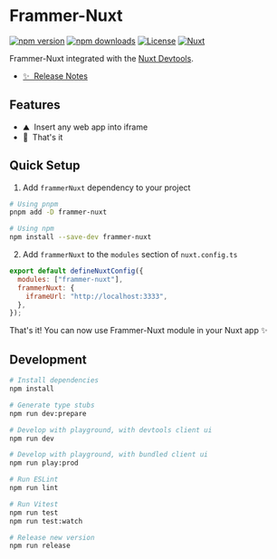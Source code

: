 <!--
Get your module up and running quickly.

Find and replace all on all files (CMD+SHIFT+F):
- Name: Frammer-Nuxt
- Package name: frammerNuxt
- Description:  Frammer-Nuxt is used to integrate any web app in Nuxt Devtools.
-->

# Frammer-Nuxt

[![npm version][npm-version-src]][npm-version-href]
[![npm downloads][npm-downloads-src]][npm-downloads-href]
[![License][license-src]][license-href]
[![Nuxt][nuxt-src]][nuxt-href]

Frammer-Nuxt integrated with the [Nuxt Devtools](https://github.com/nuxt/devtools).

- [✨ &nbsp;Release Notes](/CHANGELOG.md)
<!-- - [📖 &nbsp;Documentation](https://example.com) -->

## Features

<!-- Highlight some of the features your module provide here -->

- ⛰ &nbsp;Insert any web app into iframe
- 🌲 &nbsp;That's it

## Quick Setup

1. Add `frammerNuxt` dependency to your project

```bash
# Using pnpm
pnpm add -D frammer-nuxt

# Using npm
npm install --save-dev frammer-nuxt
```

2. Add `frammerNuxt` to the `modules` section of `nuxt.config.ts`

```js
export default defineNuxtConfig({
  modules: ["frammer-nuxt"],
  frammerNuxt: {
    iframeUrl: "http://localhost:3333",
  },
});
```

That's it! You can now use Frammer-Nuxt module in your Nuxt app ✨

## Development

```bash
# Install dependencies
npm install

# Generate type stubs
npm run dev:prepare

# Develop with playground, with devtools client ui
npm run dev

# Develop with playground, with bundled client ui
npm run play:prod

# Run ESLint
npm run lint

# Run Vitest
npm run test
npm run test:watch

# Release new version
npm run release
```

<!-- Badges -->

[npm-version-src]: https://img.shields.io/npm/v/frammer-nuxt/latest.svg?style=flat&colorA=18181B&colorB=28CF8D
[npm-version-href]: https://npmjs.com/package/frammer-nuxt
[npm-downloads-src]: https://img.shields.io/npm/dm/frammer-nuxt.svg?style=flat&colorA=18181B&colorB=28CF8D
[npm-downloads-href]: https://npmjs.com/package/frammer-nuxt
[license-src]: https://img.shields.io/npm/l/frammer-nuxt.svg?style=flat&colorA=18181B&colorB=28CF8D
[license-href]: https://npmjs.com/package/frammer-nuxt
[nuxt-src]: https://img.shields.io/badge/Nuxt-18181B?logo=nuxt.js
[nuxt-href]: https://nuxt.com
